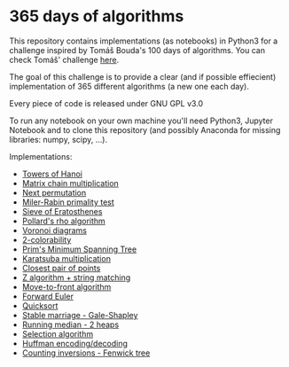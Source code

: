 # 365 days of algorithms

This repository contains implementations (as notebooks) in Python3 for a challenge inspired by Tomáš Bouda's 100 days of algorithms. You can check Tomáš' challenge [here](https://github.com/coells/100days).

The goal of this challenge is to provide a clear (and if possible effiecient) implementation of 365 different algorithms (a new one each day).

Every piece of code is released under GNU GPL v3.0

To run any notebook on your own machine you'll need Python3, Jupyter Notebook and to clone this repository (and possibly Anaconda for missing libraries: numpy, scipy, ...).

Implementations:
* [Towers of Hanoi](https://github.com/AlexandruValeanu/365-days-of-algorithms/blob/master/Day%2001%20-%20Tower%20of%20Hanoi.ipynb)
* [Matrix chain multiplication](https://github.com/AlexandruValeanu/365-days-of-algorithms/blob/master/Day%2002%20-%20Matrix%20chain%20multiplication.ipynb)
* [Next permutation](https://github.com/AlexandruValeanu/365-days-of-algorithms/blob/master/Day%2003%20-%20next_permutation.ipynb)
* [Miler-Rabin primality test](https://github.com/AlexandruValeanu/365-days-of-algorithms/blob/master/Day%2004%20-%20Miller-Rabin%20primality%20test.ipynb)
* [Sieve of Eratosthenes](https://github.com/AlexandruValeanu/365-days-of-algorithms/blob/master/Day%2005%20-%20Sieve%20of%20Eratosthenes.ipynb)
* [Pollard's rho algorithm](https://github.com/AlexandruValeanu/365-days-of-algorithms/blob/master/Day%2005%20-%20Sieve%20of%20Eratosthenes.ipynb)
* [Voronoi diagrams](https://github.com/AlexandruValeanu/365-days-of-algorithms/blob/master/Day%2007%20-%20Voronoi%20Diagrams.ipynb)
* [2-colorability](https://github.com/AlexandruValeanu/365-days-of-algorithms/blob/master/Day%2008%20-%20Bipartite%20graphs%20(2-colorability).ipynb)
* [Prim's Minimum Spanning Tree](https://github.com/AlexandruValeanu/365-days-of-algorithms/blob/master/Day%2009%20-%20Prim's%20Minimum%20Spanning%20Tree%20algorithm.ipynb)
* [Karatsuba multiplication](https://github.com/AlexandruValeanu/365-days-of-algorithms/blob/master/Day%2010%20-%20Karatsuba%20multiplication.ipynb)
* [Closest pair of points](https://github.com/AlexandruValeanu/365-days-of-algorithms/blob/master/Day%2011%20-%20Closest%20pair%20of%20points.ipynb)
* [Z algorithm + string matching](https://github.com/AlexandruValeanu/365-days-of-algorithms/blob/master/Day%2012%20-%20Z%20algorithm%20(string%20matching).ipynb)
* [Move-to-front algorithm](https://github.com/AlexandruValeanu/365-days-of-algorithms/blob/master/Day%2013%20-%20Move-to-front%20algorithm.ipynb)
* [Forward Euler](https://github.com/AlexandruValeanu/365-days-of-algorithms/blob/master/Day%2014%20-%20Forward%20Euler.ipynb)
* [Quicksort](https://github.com/AlexandruValeanu/365-days-of-algorithms/blob/master/Day%2015%20-%20Quicksort.ipynb)
* [Stable marriage - Gale-Shapley](https://github.com/AlexandruValeanu/365-days-of-algorithms/blob/master/Day%2016%20-%20Stable%20marriage%20(Gale-Shapley).ipynb)
* [Running median - 2 heaps](https://github.com/AlexandruValeanu/365-days-of-algorithms/blob/master/Day%2017%20-%20Running%20median.ipynb)
* [Selection algorithm](https://github.com/AlexandruValeanu/365-days-of-algorithms/blob/master/Day%2018%20-%20Selection%20algorithm.ipynb)
* [Huffman encoding/decoding](https://github.com/AlexandruValeanu/365-days-of-algorithms/blob/master/Day%2019%20-%20Huffman%20coding.ipynb)
* [Counting inversions - Fenwick tree](https://github.com/AlexandruValeanu/365-days-of-algorithms/blob/master/Day%2020%20-%20Counting%20inversions.ipynb)
